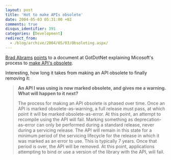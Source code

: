 ```yaml
---
layout: post
title: 'Hot to make APIs obsolete'
date: 2004-05-03 05:31:00 +02
comments: true
disqus_identifier: 391
categories: [Development]
redirect_from:
  - /blog/archive/2004/05/03/Obsoleting.aspx/
---
```


[Brad Abrams](http://blogs.msdn.com/brada/) [points](http://blogs.msdn.com/brada/archive/2004/05/01/124548.aspx) to a document at GotDotNet explaining Micosoft's process to [make API's obsolete](http://www.gotdotnet.com/team/changeinfo/V2.0/obsoletefaq.aspx).

Interesting, how long it takes from making an API obsolete to finally removing it:

> **An API I was using is now marked obsolete, and gives me a warning. What will happen to it next?**
>
> The process for making an API obsolete is phased over time. Once an API is marked obsolete-as-warning, a full release must pass, at which point it will be marked obsolete-as-error. At this point, an attempt to recompile using the API will fail. Marking something as deprecation-as-error can only be performed during a standard release, never during a servicing release.
> The API will remain in this state for a minimum period of the servicing lifecycle for the release in which it was marked as an error to use. This is typically 7 years. Once that period is over, the API will be removed. At this point, applications attempting to bind or use a version of the library with the API, will fail.

